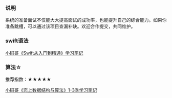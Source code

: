 ### 说明
系统的准备面试不仅能大大提高面试的成功率，也能提升自己的综合能力。如果你准备跳槽，可以通过该项目查漏补缺。欢迎合作提交，共同维护。

### swift语法
[小码哥《Swift从入门到精通》学习笔记](https://www.cnblogs.com/tzsh1007/category/1511704.html)

### 算法☆
推荐指数：★★★★★

[小码哥《恋上数据结构与算法》1-3季学习笔记](https://github.com/rogertan30/Love-Leetcode)

